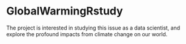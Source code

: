 # GlobalWarmingRstudy
The project is interested in studying this issue as a data scientist, and explore the profound impacts from climate change on our world.
